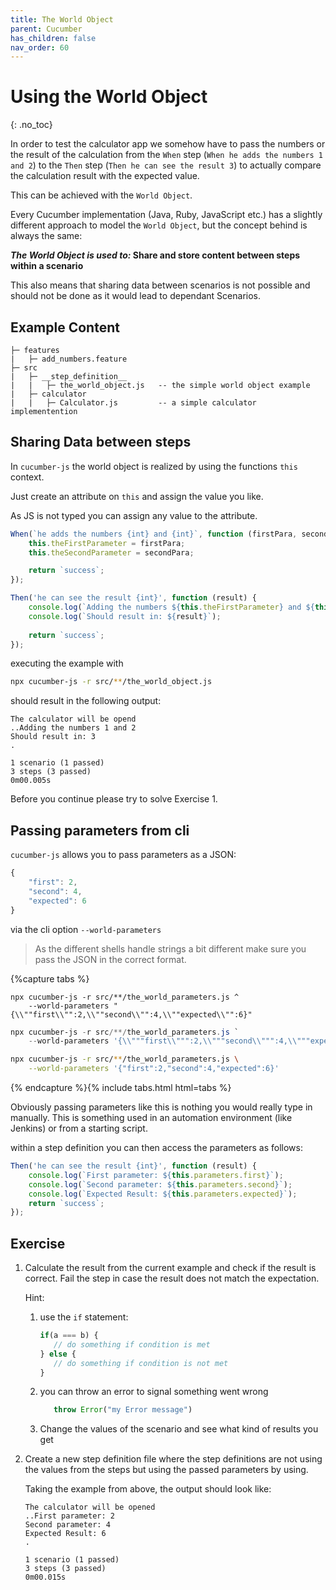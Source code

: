 ```yaml
---
title: The World Object
parent: Cucumber
has_children: false
nav_order: 60
---
```


# Using the World Object
{: .no_toc}

In order to test the calculator app we somehow have to pass the numbers or the 
result of the calculation from the ``When`` step (``When he adds the numbers 1 and 2``) to the 
``Then`` step (``Then he can see the result 3``) to actually compare the calculation result 
with the expected value.

This can be achieved with the ``World Object``.

Every Cucumber implementation (Java, Ruby, JavaScript etc.) has a slightly different approach to
model the ``World Object``, but the concept behind is always the same:

***The World Object is used to:* Share and store content between steps within a scenario**

This also means that sharing data between scenarios is not possible and should not be done as it
would lead to dependant Scenarios.
 
## Example Content

````
├─ features
|   ├─ add_numbers.feature 
├─ src
|   ├─ __step_definition__
|   |   ├─ the_world_object.js   -- the simple world object example
|   ├─ calculator
|   |   ├─ Calculator.js         -- a simple calculator implementention
````

## Sharing Data between steps

In ``cucumber-js`` the world object is realized by using the functions ``this`` context.

Just create an attribute on ``this`` and assign the value you like.

As JS is not typed you can assign any value to the attribute.

````typescript
When(`he adds the numbers {int} and {int}`, function (firstPara, secondPara) {
    this.theFirstParameter = firstPara;
    this.theSecondParameter = secondPara;

    return `success`;
});

Then('he can see the result {int}', function (result) {
    console.log(`Adding the numbers ${this.theFirstParameter} and ${this.theSecondParameter}`);
    console.log(`Should result in: ${result}`);
    
    return `success`;
});
````

executing the example with

````bash
npx cucumber-js -r src/**/the_world_object.js
````

should result in the following output:

````text
The calculator will be opend
..Adding the numbers 1 and 2
Should result in: 3
.

1 scenario (1 passed)
3 steps (3 passed)
0m00.005s

````

Before you continue please try to solve Exercise 1.

## Passing parameters from cli

``cucumber-js`` allows you to pass parameters as a JSON:

````typescript
{
    "first": 2,
    "second": 4,
    "expected": 6
}
````

via the cli option ``--world-parameters``

> As the different shells handle strings a bit different make sure you pass the JSON in the correct format.

{%capture tabs %}
````batchfile
npx cucumber-js -r src/**/the_world_parameters.js ^
    --world-parameters "{\\""first\\"":2,\\""second\\"":4,\\""expected\\"":6}"
````

````powershell
npx cucumber-js -r src/**/the_world_parameters.js `
    --world-parameters '{\\"""first\\""":2,\\"""second\\""":4,\\"""expected\\""":6}'
````

````bash
npx cucumber-js -r src/**/the_world_parameters.js \
    --world-parameters '{"first":2,"second":4,"expected":6}'
````
{% endcapture %}{% include tabs.html html=tabs %}

Obviously passing parameters like this is nothing you would really type in manually. This is something used in an
automation environment (like Jenkins) or from a starting script.

within a step definition you can then access the parameters as follows:

````javascript
Then('he can see the result {int}', function (result) {
    console.log(`First parameter: ${this.parameters.first}`);
    console.log(`Second parameter: ${this.parameters.second}`);
    console.log(`Expected Result: ${this.parameters.expected}`);    
    return `success`;
});
````

## Exercise

1. Calculate the result from the current example and check if the result is correct. 
Fail the step in case the result does not match the expectation.
    
    Hint: 
    1. use the ``if`` statement:
        ````typescript
        if(a === b) {
           // do something if condition is met
        } else {
           // do something if condition is not met
        }
        ````
    1. you can throw an error to signal something went wrong
        ````typescript
           throw Error("my Error message")
        ````
    1. Change the values of the scenario and see what kind of results you get

1. Create a new step definition file where the step definitions are not using the 
values from the steps but using the passed parameters by using.

    Taking the example from above, the output should look like:
    
    ````text
    The calculator will be opened
    ..First parameter: 2
    Second parameter: 4
    Expected Result: 6
    .
    
    1 scenario (1 passed)
    3 steps (3 passed)
    0m00.015s
    ````